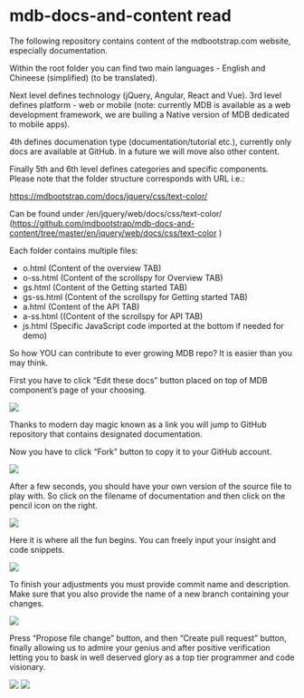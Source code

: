 # mdb-docs-and-content read
The following repository contains content of the mdbootstrap.com website, especially documentation. 

Within the root folder you can find two main languages - English and Chineese (simplified) (to be translated). 

Next level defines technology (jQuery, Angular, React and Vue). 3rd level defines platform - web or mobile (note: currently MDB is available as a web development framework, we are builing a Native version of MDB dedicated to mobile apps). 

4th defines documenation type (documentation/tutorial etc.), currently only docs are available at GitHub. In a future we will move also other content.

Finally 5th and 6th level defines categories and specific components. Please note that the folder structure corresponds with URL i.e.:

https://mdbootstrap.com/docs/jquery/css/text-color/

Can be found under /en/jquery/web/docs/css/text-color/ (https://github.com/mdbootstrap/mdb-docs-and-content/tree/master/en/jquery/web/docs/css/text-color )

Each folder contains multiple files: 
- o.html  (Content of the overview TAB)  
- o-ss.html (Content of the scrollspy for Overview TAB)  
- gs.html (Content of the Getting started TAB)  
- gs-ss.html (Content of the scrollspy for Getting started TAB)  
- a.html (Content of the API TAB)  
- a-ss.html ((Content of the scrollspy for API TAB)  
- js.html (Specific JavaScript code imported at the bottom if needed for demo)  


So how YOU can contribute to ever growing MDB repo? It is easier than you may think.

 First you have to click “Edit these docs” button placed on top of MDB component’s page of your choosing. 

<img src="http://mdbootstrap.com/img/Marketing/campaigns/Edit_these_docs/Edit%20the%20docs%201.jpg">

Thanks to modern day magic known as a link you will jump to GitHub repository that contains designated documentation.

Now you have to click “Fork” button to copy it to your GitHub account.  

<img src="http://mdbootstrap.com/img/Marketing/campaigns/Edit_these_docs/Edit%20the%20docs%202.jpg">

After a few seconds, you should have your own version of the source file to play with. So click on the filename of documentation and then click on the pencil icon on the right. 

<img src="http://mdbootstrap.com/img/Marketing/campaigns/Edit_these_docs/Edit%20the%20docs%203.jpg">

Here it is where all the fun begins. You can freely input your insight and code snippets.

<img src="http://mdbootstrap.com/img/Marketing/campaigns/Edit_these_docs/Edit%20the%20docs%204.jpg">


To finish your adjustments you must provide commit name and description. Make sure that you also provide the name of a new branch containing your changes.

<img src="http://mdbootstrap.com/img/Marketing/campaigns/Edit_these_docs/Edit%20the%20docs%205.jpg">

Press “Propose file change” button, and then “Create pull request” button, finally allowing us to admire your genius and after positive verification letting you to bask in well deserved glory as a top tier programmer and code visionary. 

<img src="http://mdbootstrap.com/img/Marketing/campaigns/Edit_these_docs/Edit%20the%20docs%206.jpg">

<img src="http://mdbootstrap.com/img/Marketing/campaigns/Edit_these_docs/Edit%20the%20docs%207.jpg">

